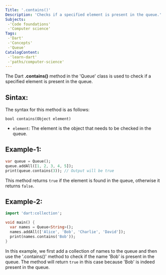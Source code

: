 ```yaml
---
Title: '.contains()'
Description: 'Checks if a specified element is present in the queue.'
Subjects:
 -'Code foundations'
 -'Computer science'
Tags:
 -'Dart'
 -'Concepts'
 -'Queue'
CatalogContent:
 -'learn-dart'
 -'paths/computer-science'
---
```


The Dart **.contains()** method in the 'Queue' class is used to check if a specified element is present in the queue. 

## Sintax:

The syntax for this method is as follows:

```pseudo
bool contains(Object element)
```
- `element`: The element is the object that needs to be checked in the queue.

## Example-1:

```dart
var queue = Queue();
queue.addAll([1, 2, 3, 4, 5]);
print(queue.contains(3)); // Output will be true
```
This method returns `true` if the element is found in the queue, otherwise it returns `false`.

## Example-2:

```dart
import 'dart:collection';

void main() {
  var names = Queue<String>();
  names.addAll(['Alice', 'Bob', 'Charlie', 'David']);
  print(names.contains('Bob')); 
}
```
In this example, we first add a collection of names to the queue and then use the '.contains()' method to check if the name 'Bob' is present in the queue. The method will return `true` in this case because 'Bob' is indeed present in the queue.






